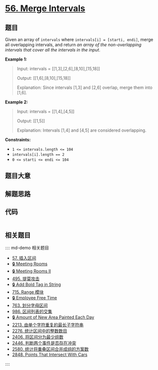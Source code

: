 # [56. Merge Intervals](https://leetcode.com/problems/merge-intervals/)

## 题目

Given an array of `intervals` where `intervals[i] = [starti, endi]`, merge all
overlapping intervals, and return _an array of the non-overlapping intervals
that cover all the intervals in the input_.



**Example 1:**

> Input: intervals = [[1,3],[2,6],[8,10],[15,18]]
> 
> Output: [[1,6],[8,10],[15,18]]
> 
> Explanation: Since intervals [1,3] and [2,6] overlap, merge them into [1,6].

**Example 2:**

> Input: intervals = [[1,4],[4,5]]
> 
> Output: [[1,5]]
> 
> Explanation: Intervals [1,4] and [4,5] are considered overlapping.

**Constraints:**

  * `1 <= intervals.length <= 104`
  * `intervals[i].length == 2`
  * `0 <= starti <= endi <= 104`


## 题目大意

## 解题思路

## 代码

```javascript

```

## 相关题目

:::: md-demo 相关题目
- [57. 插入区间](https://leetcode.com/problems/insert-interval)
- [🔒 Meeting Rooms](https://leetcode.com/problems/meeting-rooms)
- [🔒 Meeting Rooms II](https://leetcode.com/problems/meeting-rooms-ii)
- [495. 提莫攻击](https://leetcode.com/problems/teemo-attacking)
- [🔒 Add Bold Tag in String](https://leetcode.com/problems/add-bold-tag-in-string)
- [715. Range 模块](https://leetcode.com/problems/range-module)
- [🔒 Employee Free Time](https://leetcode.com/problems/employee-free-time)
- [763. 划分字母区间](https://leetcode.com/problems/partition-labels)
- [986. 区间列表的交集](https://leetcode.com/problems/interval-list-intersections)
- [🔒 Amount of New Area Painted Each Day](https://leetcode.com/problems/amount-of-new-area-painted-each-day)
- [2213. 由单个字符重复的最长子字符串](https://leetcode.com/problems/longest-substring-of-one-repeating-character)
- [2276. 统计区间中的整数数目](https://leetcode.com/problems/count-integers-in-intervals)
- [2406. 将区间分为最少组数](https://leetcode.com/problems/divide-intervals-into-minimum-number-of-groups)
- [2446. 判断两个事件是否存在冲突](https://leetcode.com/problems/determine-if-two-events-have-conflict)
- [2580. 统计将重叠区间合并成组的方案数](https://leetcode.com/problems/count-ways-to-group-overlapping-ranges)
- [2848. Points That Intersect With Cars](https://leetcode.com/problems/points-that-intersect-with-cars)

::::

